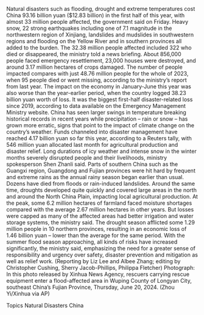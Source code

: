 Natural disasters such as flooding, drought and extreme temperatures cost China 93.16 billion yuan ($12.83 billion) in the first half of this year, with almost 33 million people affected, the government said on Friday.
Heavy snow, 22 strong earthquakes including one of 7.1 magnitude in the northwestern region of Xinjiang, landslides and mudslides in southwestern regions and flooding on the Yellow River and in southern provinces all added to the burden.
The 32.38 million people affected included 322 who died or disappeared, the ministry told a news briefing. About 856,000 people faced emergency resettlement, 23,000 houses were destroyed, and around 3.17 million hectares of crops damaged.
The number of people impacted compares with just 48.76 million people for the whole of 2023, when 95 people died or went missing, according to the ministry’s report from last year.
The impact on the economy in January-June this year was also worse than the year-earlier period, when the country logged 38.23 billion yuan worth of loss. It was the biggest first-half disaster-related loss since 2019, according to data available on the Emergency Management Ministry website.
China has seen larger swings in temperature breaking historical records in recent years while precipitation – rain or snow – has grown more erratic, signs that point to the impact of climate change on the country’s weather.
Funds channeled into disaster management have reached 4.17 billion yuan so far this year, according to a Reuters tally, with 546 million yuan allocated last month for agricultural production and disaster relief.
Long durations of icy weather and intense snow in the winter months severely disrupted people and their livelihoods, ministry spokesperson Shen Zhanli said.
Parts of southern China such as the Guangxi region, Guangdong and Fujian provinces were hit hard by frequent and extreme rains as the annual rainy season began earlier than usual. Dozens have died from floods or rain-induced landslides.
Around the same time, droughts developed quite quickly and covered large areas in the north and around the North China Plain, impacting local agricultural production. At the peak, some 6.2 million hectares of farmland faced moisture shortages compared with the average 2.67 million hectares in other years.
But losses were capped as many of the affected areas had better irrigation and water storage systems, the ministry said.
The drought season afflicted some 1.29 million people in 10 northern provinces, resulting in an economic loss of 1.46 billion yuan – lower than the average for the same period.
With the summer flood season approaching, all kinds of risks have increased significantly, the ministry said, emphasizing the need for a greater sense of responsibility and urgency over safety, disaster prevention and mitigation as well as relief work.
(Reporting by Liz Lee and Albee Zhang; editing by Christopher Cushing, Sherry Jacob-Phillips, Philippa Fletcher)
Photograph: In this photo released by Xinhua News Agency, rescuers carrying rescue equipment enter a flood-affected area in Wuping County of Longyan City, southeast China’s Fujian Province, Thursday, June 20, 2024. (Zhou Yi/Xinhua via AP)

Topics
Natural Disasters
China
